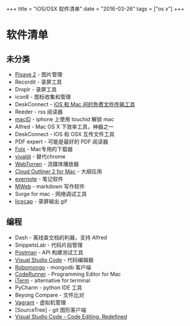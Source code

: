 +++
title = "iOS/OSX 软件清单"
date = "2016-03-26"
tags = ["os x"]
+++

# 软件清单

## 未分类

* [Pixave 2](http://www.littlehj.com/) - 图片管理
* Recordit - 录屏工具
* Droplr - 录屏工具
* icon8 - 图标收集和管理
* DeskConnect - [iOS 和 Mac 间的免费文件传输工具](http://sspai.com/33436)
* Reeder - rss 阅读器
* [macID](http://macid.co/) - iphone 上使用 touchid 解锁 mac
* Alfred - Mac OS X 下效率工具，神器之一
* DeskConnect - IOS 和 OSX 互传文件工具
* PDF expert - 可能是最好的 PDF 阅读器
* [Folx](http://mac.eltima.com/download-manager.html) - Mac专用的下载器
* [vivaldi](https://vivaldi.com/?lang=zh) - 替代chrome
* [WebTorren](https://webtorrent.io/) - 流媒体播放器
* [Cloud Outliner 2 for Mac](https://itunes.apple.com/cn/app/cloud-outliner-2-pro-outline/id1024917449?mt=1&app=music&ign-mpt=uo%3D4) - 大纲应用
* [evernote]() - 笔记软件
* [MWeb]() - markdown 写作软件
* Surge for mac - 网络调试工具
* [licecap](http://www.cockos.com/licecap/) - 录屏输出 gif

## 编程

* Dash - 离线查文档的利器，支持 Alfred
* SnippetsLab - 代码片段管理
* [Postman]() - API 构建测试工具
* [Visual Studio Code]() - 代码编辑器
* [Robomongo]() - mongodb 客户端
* [CodeRunner]() - Programming Editor for Mac
* [iTerm]() - alternative for terminal
* PyCharm - python IDE 工具
* Beyong Compare - 文件比对
* [Vagrant](https://www.vagrantup.com/) - 虚拟机管理
* [SourceTree] - git 图形客户端
* [Visual Studio Code - Code Editing. Redefined](https://code.visualstudio.com/)

## 


